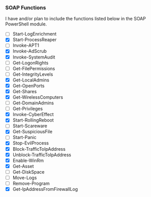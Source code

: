 ### SOAP Functions

I have and/or plan to include the functions listed below in the SOAP PowerShell module. 
- [ ] Start-LogEnrichment
- [x] Start-ProcessReaper
- [ ] Invoke-APT1 
- [x] Invoke-AdScrub
- [x] Invoke-SystemAudit
- [ ] Get-LogonRights
- [ ] Get-FilePermissions
- [ ] Get-IntegrityLevels 
- [x] Get-LocalAdmins
- [x] Get-OpenPorts
- [x] Get-Shares
- [x] Get-WirelessComputers
- [ ] Get-DomainAdmins
- [ ] Get-Privileges
- [x] Invoke-CyberEffect
- [x] Start-RollingReboot
- [ ] Start-Scareware
- [x] Get-SuspiciousFile 
- [ ] Start-Panic
- [x] Stop-EvilProcess
- [x] Block-TrafficToIpAddress
- [x] Unblock-TrafficToIpAddress
- [x] Enable-WinRm
- [x] Get-Asset
- [ ] Get-DiskSpace
- [ ] Move-Logs
- [ ] Remove-Program
- [x] Get-IpAddressFromFirewallLog  
